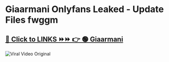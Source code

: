 
 # Giaarmani Onlyfans Leaked - Update Files fwggm

## <h2><a href="https://clipsfans.com/Giaarmani&ref=git">🔗 Click to LINKS ⏩⏩ 👉 🟢 Giaarmani </a></h2>

<a href="https://clipsfans.com/Giaarmani&ref=git" rel="nofollow" data-target="animated-image.originalLink"><img src="https://i.ibb.co.com/xMMVF88/686577567.gif" alt="Viral Video Original" style="max-width: 100%; display: inline-block;" data-target="animated-image.originalImage"></a>

